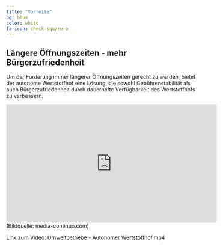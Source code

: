 ```yaml
---
title: "Vorteile"
bg: blue
color: white
fa-icon: check-square-o
---
```


## Längere Öffnungszeiten - mehr Bürgerzufriedenheit

Um der Forderung immer längerer Öffnungszeiten gerecht zu werden, bietet der autonome Wertstoffhof eine Lösung, die sowohl Gebührenstabilität als auch Bürgerzufriedenheit durch dauerhafte Verfügbarkeit des Wertstoffhofs zu verbessern.


<!-- 

https://youtu.be/5j3IRRfMV3U?t=2


<iframe width="660" height="480" src="https://www.youtube.com/embed/5j3IRRfMV3U" title="Umweltbetriebe-Autonomer Wertstoffhof" frameborder="0" allow="accelerometer; autoplay; clipboard-write; encrypted-media; gyroscope; picture-in-picture; web-share" allowfullscreen></iframe>


<iframe width="905" height="491" src="https://www.youtube.com/embed/5j3IRRfMV3U" title="Umweltbetriebe-Autonomer Wertstoffhof" frameborder="0" allow="accelerometer; autoplay; clipboard-write; encrypted-media; gyroscope; picture-in-picture; web-share" allowfullscreen></iframe>

<iframe width="662" height="150" src="https://www.youtube.com/embed/5j3IRRfMV3U" title="Umweltbetriebe-Autonomer Wertstoffhof" frameborder="0" allow="accelerometer; autoplay; clipboard-write; encrypted-media; gyroscope; picture-in-picture; web-share" allowfullscreen></iframe>

<iframe width="960" height="150" src="https://www.youtube.com/embed/5j3IRRfMV3U" title="Umweltbetriebe-Autonomer Wertstoffhof" frameborder="0" allow="accelerometer; autoplay; clipboard-write; encrypted-media; gyroscope; picture-in-picture; web-share" allowfullscreen></iframe> -->

<!-- <figure class="video_container">
    <iframe width="100%" height=auto src="https://www.youtube.com/embed/5j3IRRfMV3U" title="Umweltbetriebe Autonomer Wertstoffhof" frameborder="0" allow="accelerometer; autoplay; clipboard-write; encrypted-media; gyroscope; picture-in-picture; web-share" allowfullscreen></iframe>
</figure>
(Bildquelle: media-continuo.com) -->

<!-- <figure class="video_container">
  <video width="100%"  controls="true" allowfullscreen="true" poster="img/20240119145212.png">
    <source src="https://www.youtube.com/embed/5j3IRRfMV3U" type="video/mp4">
  </video>
</figure>
(Bildquelle: media-continuo.com) -->

<!-- Responsive Video Container -->

<div class="video-responsive-container" >
    <iframe width="560" height="315" src="https://www.youtube.com/embed/5j3IRRfMV3U?t=1" title="Umweltbetriebe Autonomer Wertstoffhof" frameborder="0" allow="accelerometer; autoplay; clipboard-write; encrypted-media; gyroscope; picture-in-picture; web-share" allowfullscreen></iframe>
</div>
(Bildquelle: media-continuo.com)

<!-- 
<iframe width="100%" height="100%" src="https://www.youtube.com/embed/5j3IRRfMV3U" title="Umweltbetriebe Autonomer Wertstoffhof" frameborder="0" allow="accelerometer; autoplay; clipboard-write; encrypted-media; gyroscope; picture-in-picture; web-share" allowfullscreen></iframe>
(Bildquelle: media-continuo.com) -->

<!-- [![Video Umweltbetriebe - Autonomer Wertstoffhof](img/20240119145212.png)](https://youtu.be/5j3IRRfMV3U)
(Bildquelle: media-continuo.com) -->



[Link zum Video: Umweltbetriebe - Autonomer Wertstoffhof.mp4](https://youtu.be/5j3IRRfMV3U)

